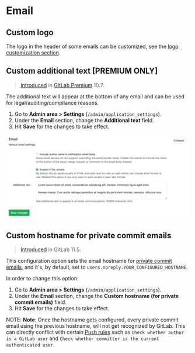# Email

## Custom logo

The logo in the header of some emails can be customized, see the [logo customization section](../../../customization/branded_page_and_email_header.md).

## Custom additional text **[PREMIUM ONLY]**

>[Introduced][ee-5031] in [GitLab Premium][eep] 10.7.

The additional text will appear at the bottom of any email and can be used for
legal/auditing/compliance reasons.

1. Go to **Admin area > Settings** (`/admin/application_settings`).
1. Under the **Email** section, change the **Additional text** field.
1. Hit **Save** for the changes to take effect.

![Admin email settings](img/email_settings.png)

[ee-5031]: https://gitlab.com/gitlab-org/gitlab-ee/merge_requests/5031
[eep]: https://about.gitlab.com/pricing/

## Custom hostname for private commit emails

> [Introduced](https://gitlab.com/gitlab-org/gitlab-ce/merge_requests/22560) in GitLab 11.5.

This configuration option sets the email hostname for [private commit emails](../../profile/index.md#private-commit-email),
and it's, by default, set to `users.noreply.YOUR_CONFIGURED_HOSTNAME`.

In order to change this option:

1. Go to **Admin area > Settings** (`/admin/application_settings`).
1. Under the **Email** section, change the **Custom hostname (for private commit emails)** field.
1. Hit **Save** for the changes to take effect.

NOTE: **Note**: Once the hostname gets configured, every private commit email using the previous hostname, will not get
recognized by GitLab. This can directly conflict with certain [Push rules](https://docs.gitlab.com/ee/push_rules/push_rules.html) such as
`Check whether author is a GitLab user` and `Check whether committer is the current authenticated user`.
